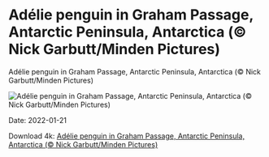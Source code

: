 # Adélie penguin in Graham Passage, Antarctic Peninsula, Antarctica (© Nick Garbutt/Minden Pictures)

Adélie penguin in Graham Passage, Antarctic Peninsula, Antarctica (© Nick Garbutt/Minden Pictures)

![Adélie penguin in Graham Passage, Antarctic Peninsula, Antarctica (© Nick Garbutt/Minden Pictures)](https://bing.com/th?id=OHR.GrahamAdelie_EN-US1408856353_UHD.jpg&w=1024&h=576)

Date: 2022-01-21

Download 4k: [Adélie penguin in Graham Passage, Antarctic Peninsula, Antarctica (© Nick Garbutt/Minden Pictures)](https://bing.com/th?id=OHR.GrahamAdelie_EN-US1408856353_UHD.jpg)

